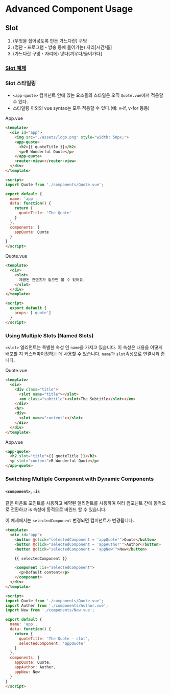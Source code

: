 # Advanced Component Usage

## Slot
1. (무엇을 집어넣도록 만든 가느다란) 구멍
2. (명단・프로그램・방송 등에 들어가는) 자리[시간/틈]
3. (가느다란 구멍・자리에) 넣다[끼우다/들어가다]

### [Slot 예제](https://jsfiddle.net/changjoo_park/god12gok/)

### Slot 스타일링
- `<app-quote>` 컴퍼넌트 안에 있는 요소들의 스타일은 오직 `Quote.vue`에서 적용할 수 있다.
- 스타일링 이외의 vue syntax는 모두 적용할 수 있다.(예: v-if, v-for 등등)

App.vue

```html
<template>
  <div id="app">
    <img src="./assets/logo.png" style="width: 50px;">
    <app-quote>
      <h2>{{ quoteTitle }}</h2>
      <p>B Wonderful Quote</p>
    </app-quote>
    <router-view></router-view>
  </div>
</template>

<script>
import Quote from './components/Quote.vue';

export default {
  name: 'app',
  data: function() {
    return {
      quoteTitle: 'The Quote'
    }
  },
  components: {
    appQuote: Quote
  }
}
</script>
```

Quote.vue

```html
<template>
  <div>
    <slot>
      제공된 컨텐츠가 없으면 볼 수 있어요.
    </slot>
  </div>
</template>

<script>
  export default {
    props: ['quote']
  }
</script>

```

### Using Multiple Slots (Named Slots)
`<slot>` 엘리먼트는 특별한 속성 인 `name`을 가지고 있습니다. 이 속성은 내용을 어떻게 배포할 지 커스터마이징하는 데 사용할 수 있습니다. `name`과 `slot`속성으로 연결시켜 줍니다.

Quote.vue

```html
<template>
  <div>
    <div class="title">
      <slot name="title"></slot>
      <em class="subtitle"><slot>The Subtitle</slot></em>
    </div>
    <hr>
    <div>
      <slot name="content"></slot>
    </div>
  </div>
</template>
```

App.vue

```html
<app-quote>
  <h2 slot="title">{{ quoteTitle }}</h2>
  <p slot="content">B Wonderful Quote</p>
</app-quote>
```

### Switching Multiple Component with Dynamic Components

#### `<component>`, `:is`
같은 마운트 포인트를 사용하고 예약된 <component> 엘리먼트를 사용하여 여러 컴포넌트 간에 동적으로 전환하고 is 속성에 동적으로 바인드 할 수 있습니다.

이 예제에서는 `selectedComponent` 변경되면 컴퍼넌트가 변경됩니다.

```html
<template>
  <div id="app">
    <button @click="selectedComponent = 'appQuote'">Quote</button>
    <button @click="selectedComponent = 'appAuthor'">Author</button>
    <button @click="selectedComponent = 'appNew'">New</button>

    {{ selectedComponent }}

    <component :is="selectedComponent">
      <p>Default content</p>
    </component>
  </div>
</template>

<script>
import Quote from './components/Quote.vue';
import Auther from './components/Author.vue';
import New from './components/New.vue';

export default {
  name: 'app',
  data: function() {
    return {
      quoteTitle: 'The Quote - slot',
      selectedComponent: 'appQuote'
    }
  },
  components: {
    appQuote: Quote,
    appAuthor: Auther,
    appNew: New
  }
}
</script>
```
